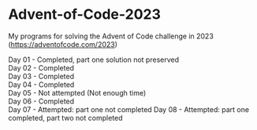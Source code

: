 # Advent-of-Code-2023
My programs for solving the Advent of Code challenge in 2023 (https://adventofcode.com/2023)

Day 01 - Completed, part one solution not preserved  
Day 02 - Completed  
Day 03 - Completed  
Day 04 - Completed  
Day 05 - Not attempted (Not enough time)  
Day 06 - Completed  
Day 07 - Attempted: part one not completed 
Day 08 - Attempted: part one completed, part two not completed
